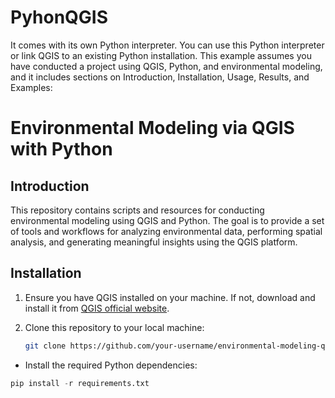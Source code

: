 # PyhonQGIS
It comes with its own Python interpreter. You can use this Python interpreter or link QGIS to an existing Python installation.
This example assumes you have conducted a project using QGIS, Python, and environmental modeling, and it includes sections on Introduction, Installation, Usage, Results, and Examples:


# Environmental Modeling via QGIS with Python

## Introduction

This repository contains scripts and resources for conducting environmental modeling using QGIS and Python. The goal is to provide a set of tools and workflows for analyzing environmental data, performing spatial analysis, and generating meaningful insights using the QGIS platform.

## Installation

1. Ensure you have QGIS installed on your machine. If not, download and install it from [QGIS official website](https://qgis.org/).

2. Clone this repository to your local machine:

   ```bash
   git clone https://github.com/your-username/environmental-modeling-qgis.git


- Install the required Python dependencies:

```python
pip install -r requirements.txt
````
